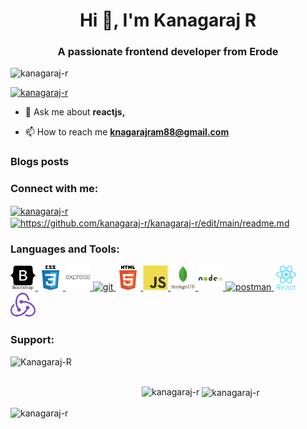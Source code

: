 <h1 align="center">Hi 👋, I'm Kanagaraj R</h1>
<h3 align="center">A passionate frontend developer from Erode</h3>

<p align="left"> <img src="https://komarev.com/ghpvc/?username=kanagaraj-r&label=Profile%20views&color=0e75b6&style=flat" alt="kanagaraj-r" /> </p>

<p align="left"> <a href="https://github.com/ryo-ma/github-profile-trophy"><img src="https://github-profile-trophy.vercel.app/?username=kanagaraj-r" alt="kanagaraj-r" /></a> </p>

- 💬 Ask me about **reactjs,**

- 📫 How to reach me **knagarajram88@gmail.com**
  
### Blogs posts
<!-- BLOG-POST-LIST:START -->
<!-- BLOG-POST-LIST:END -->

<h3 align="left">Connect with me:</h3>
<p align="left">
<a href="https://linkedin.com/in/kanagaraj-r" target="blank"><img align="center" src="https://raw.githubusercontent.com/rahuldkjain/github-profile-readme-generator/master/src/images/icons/Social/linked-in-alt.svg" alt="kanagaraj-r" height="30" width="40" /></a>
<a href="/https://github.com/kanagaraj-r/kanagaraj-r/edit/main/readme.md" target="blank"><img align="center" src="https://raw.githubusercontent.com/rahuldkjain/github-profile-readme-generator/master/src/images/icons/Social/rss.svg" alt="https://github.com/kanagaraj-r/kanagaraj-r/edit/main/readme.md" height="30" width="40" /></a>
</p>

<h3 align="left">Languages and Tools:</h3>
<p align="left"> <a href="https://getbootstrap.com" target="_blank" rel="noreferrer"> <img src="https://raw.githubusercontent.com/devicons/devicon/master/icons/bootstrap/bootstrap-plain-wordmark.svg" alt="bootstrap" width="40" height="40"/> </a> <a href="https://www.w3schools.com/css/" target="_blank" rel="noreferrer"> <img src="https://raw.githubusercontent.com/devicons/devicon/master/icons/css3/css3-original-wordmark.svg" alt="css3" width="40" height="40"/> </a> <a href="https://expressjs.com" target="_blank" rel="noreferrer"> <img src="https://raw.githubusercontent.com/devicons/devicon/master/icons/express/express-original-wordmark.svg" alt="express" width="40" height="40"/> </a> <a href="https://git-scm.com/" target="_blank" rel="noreferrer"> <img src="https://www.vectorlogo.zone/logos/git-scm/git-scm-icon.svg" alt="git" width="40" height="40"/> </a> <a href="https://www.w3.org/html/" target="_blank" rel="noreferrer"> <img src="https://raw.githubusercontent.com/devicons/devicon/master/icons/html5/html5-original-wordmark.svg" alt="html5" width="40" height="40"/> </a> <a href="https://developer.mozilla.org/en-US/docs/Web/JavaScript" target="_blank" rel="noreferrer"> <img src="https://raw.githubusercontent.com/devicons/devicon/master/icons/javascript/javascript-original.svg" alt="javascript" width="40" height="40"/> </a> <a href="https://www.mongodb.com/" target="_blank" rel="noreferrer"> <img src="https://raw.githubusercontent.com/devicons/devicon/master/icons/mongodb/mongodb-original-wordmark.svg" alt="mongodb" width="40" height="40"/> </a> <a href="https://nodejs.org" target="_blank" rel="noreferrer"> <img src="https://raw.githubusercontent.com/devicons/devicon/master/icons/nodejs/nodejs-original-wordmark.svg" alt="nodejs" width="40" height="40"/> </a> <a href="https://postman.com" target="_blank" rel="noreferrer"> <img src="https://www.vectorlogo.zone/logos/getpostman/getpostman-icon.svg" alt="postman" width="40" height="40"/> </a> <a href="https://reactjs.org/" target="_blank" rel="noreferrer"> <img src="https://raw.githubusercontent.com/devicons/devicon/master/icons/react/react-original-wordmark.svg" alt="react" width="40" height="40"/> </a> <a href="https://redux.js.org" target="_blank" rel="noreferrer"> <img src="https://raw.githubusercontent.com/devicons/devicon/master/icons/redux/redux-original.svg" alt="redux" width="40" height="40"/> </a> </p>

<h3 align="left">Support:</h3>
<p><a href="https://www.buymeacoffee.com/Kanagaraj-R"> <img align="left" src="https://cdn.buymeacoffee.com/buttons/v2/default-yellow.png" height="50" width="210" alt="Kanagaraj-R" /></a></p><br><br>

<p><img align="left" src="https://github-readme-stats.vercel.app/api/top-langs?username=kanagaraj-r&show_icons=true&locale=en&layout=compact" alt="kanagaraj-r" /></p>

<p>&nbsp;<img align="center" src="https://github-readme-stats.vercel.app/api?username=kanagaraj-r&show_icons=true&locale=en" alt="kanagaraj-r" /></p>

<p><img align="center" src="https://github-readme-streak-stats.herokuapp.com/?user=kanagaraj-r&" alt="kanagaraj-r" /></p>
